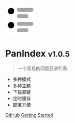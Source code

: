 ![logo](_media/index.png)

# PanIndex <small>v1.0.5</small>

> 一个简易的网盘目录列表.

- 多种模式
- 多种主题
- 下载直链
- 定时缓存
- 部署方便

[GitHub](https://github.com/libsgh/PanIndex/)
[Getting Started](#快速开始)

